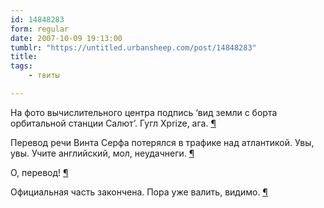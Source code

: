 ```yaml
---
id: 14848283
form: regular
date: 2007-10-09 19:13:00
tumblr: "https://untitled.urbansheep.com/post/14848283"
title:
tags:
    - твиты

---
```


<p>На фото вычислительного центра подпись &lsquo;вид земли с борта орбитальной станции Салют&rsquo;. Гугл Xprize, ага. <a href="http://twitter.com/urbansheep/statuses/323105532">¶</a></p>

<p>Перевод речи Винта Серфа потерялся в трафике над атлантикой. Увы, увы. Учите английский, мол, неудачнеги. <a href="http://twitter.com/urbansheep/statuses/323115342">¶</a></p>

<p>О, перевод! <a href="http://twitter.com/urbansheep/statuses/323119132">¶</a></p>

<p>Официальная часть закончена. Пора уже валить, видимо. <a href="http://twitter.com/urbansheep/statuses/323201412">¶</a></p>

